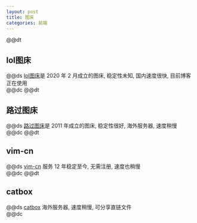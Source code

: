 ```yaml
---  
layout: post  
title: 图床  
categories: 前端  
---  
```

@@dt
## lol图床
@@ds
[lol图床](https://imagelol.com)是 2020 年 2 月成立的图床, 稳定性未知, 国内速度很快, 目前博客正在使用  
@@dc
@@dt
## 路过图床
@@ds
[路过图床](https://imgchr.com/)是 2011 年成立的图床, 稳定性很好, 海外服务器, 速度稍慢  
@@dc
@@dt
## vim-cn
@@ds
[vim-cn](https://img.vim-cn.com/) 服务 12 年稳定至今, 无需注册, 速度也稍慢  
@@dc
@@dt
## catbox
@@ds
[catbox](https://catbox.moe/) 海外服务器, 速度稍慢, 可分享直链文件  
@@dc
